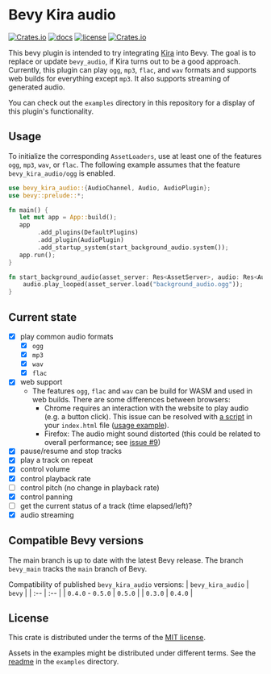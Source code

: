 # Bevy Kira audio

[![Crates.io](https://img.shields.io/crates/v/bevy_kira_audio.svg)](https://crates.io/crates/bevy_kira_audio)
[![docs](https://docs.rs/bevy_kira_audio/badge.svg)](https://docs.rs/bevy_kira_audio)
[![license](https://img.shields.io/badge/license-MIT-blue.svg)](https://github.com/NiklasEi/bevy_kira_audio/blob/main/LICENSE.md)
[![Crates.io](https://img.shields.io/crates/d/bevy_kira_audio.svg)](https://crates.io/crates/bevy_kira_audio)

This bevy plugin is intended to try integrating [Kira][kira] into Bevy. The goal is to replace or update `bevy_audio`, if Kira turns out to be a good approach. Currently, this plugin can play `ogg`, `mp3`, `flac`, and `wav` formats and supports web builds for everything except `mp3`. It also supports streaming of generated audio.

You can check out the `examples` directory in this repository for a display of this plugin's functionality.

## Usage
To initialize the corresponding `AssetLoaders`, use at least one of the features `ogg`, `mp3`, `wav`, or `flac`. The following example assumes that the feature `bevy_kira_audio/ogg` is enabled.

```rust
use bevy_kira_audio::{AudioChannel, Audio, AudioPlugin};
use bevy::prelude::*;

fn main() {
   let mut app = App::build();
   app
        .add_plugins(DefaultPlugins)
        .add_plugin(AudioPlugin)
        .add_startup_system(start_background_audio.system());
   app.run();
}

fn start_background_audio(asset_server: Res<AssetServer>, audio: Res<Audio>) {
    audio.play_looped(asset_server.load("background_audio.ogg"));
}
```

## Current state
- [x] play common audio formats
  - [x] `ogg`
  - [x] `mp3`
  - [x] `wav`
  - [x] `flac`
- [x] web support
  - The features `ogg`, `flac` and `wav` can be build for WASM and used in web builds. There are some differences between browsers:
    - Chrome requires an interaction with the website to play audio (e.g. a button click). This issue can be resolved with [a script][audio-context-resuming] in your `index.html` file ([usage example][bevy-game-template-audio-context-resuming]).
    - Firefox: The audio might sound distorted (this could be related to overall performance; see [issue #9][issue-9])
- [x] pause/resume and stop tracks
- [x] play a track on repeat
- [x] control volume
- [x] control playback rate
- [ ] control pitch (no change in playback rate)
- [x] control panning
- [ ] get the current status of a track (time elapsed/left)?
- [x] audio streaming

## Compatible Bevy versions

The main branch is up to date with the latest Bevy release. The branch `bevy_main` tracks the `main` branch of Bevy.

Compatibility of published `bevy_kira_audio` versions:
| `bevy_kira_audio` | `bevy` |
| :-- | :--  |
| `0.4.0` - `0.5.0` | `0.5.0` |
| `0.3.0` | `0.4.0` |

## License

This crate is distributed under the terms of the [MIT license](LICENSE.md).

Assets in the examples might be distributed under different terms. See the [readme](examples/README.md#credits) in the `examples` directory.



[kira]: https://github.com/tesselode/kira
[kira-license]: https://github.com/tesselode/kira/blob/main/license.md
[rodio]: https://github.com/RustAudio/rodio
[oicana]: https://github.com/NiklasEi/oicana
[oicana-audio]: https://github.com/NiklasEi/oicana/blob/master/crates/oicana_plugin/src/audio.rs
[issue-9]: https://github.com/NiklasEi/bevy_kira_audio/issues/9
[audio-context-resuming]: https://developers.google.com/web/updates/2018/11/web-audio-autoplay#moving-forward
[bevy-game-template-audio-context-resuming]: https://github.com/NiklasEi/bevy_game_template/blob/main/index.html#L27-L90
